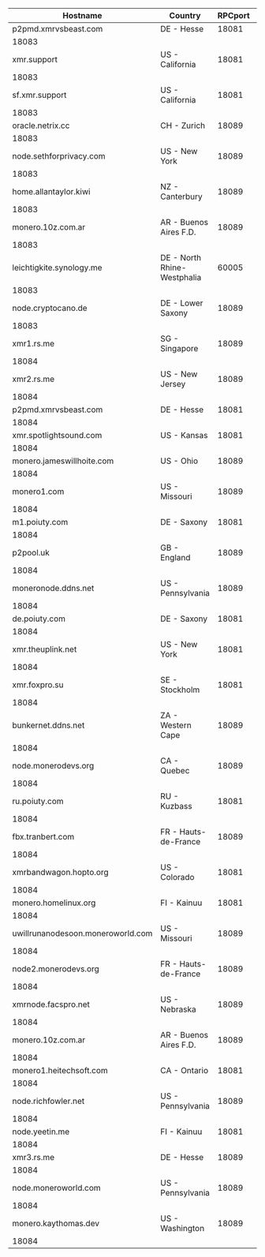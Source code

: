 Hostname | Country | RPCport | P2Pport
--- | --- | --- | ---
p2pmd.xmrvsbeast.com | DE - Hesse | 18081
 | 18083
xmr.support | US - California | 18081
 | 18083
sf.xmr.support | US - California | 18081
 | 18083
oracle.netrix.cc | CH - Zurich | 18089
 | 18083
node.sethforprivacy.com | US - New York | 18089
 | 18083
home.allantaylor.kiwi | NZ - Canterbury | 18089
 | 18083
monero.10z.com.ar | AR - Buenos Aires F.D. | 18089
 | 18083
leichtigkite.synology.me | DE - North Rhine-Westphalia | 60005
 | 18083
node.cryptocano.de | DE - Lower Saxony | 18089
 | 18083
xmr1.rs.me | SG - Singapore | 18089
 | 18084
xmr2.rs.me | US - New Jersey | 18089
 | 18084
p2pmd.xmrvsbeast.com | DE - Hesse | 18081
 | 18084
xmr.spotlightsound.com | US - Kansas | 18081
 | 18084
monero.jameswillhoite.com | US - Ohio | 18089
 | 18084
monero1.com | US - Missouri | 18089
 | 18084
m1.poiuty.com | DE - Saxony | 18081
 | 18084
p2pool.uk | GB - England | 18089
 | 18084
moneronode.ddns.net | US - Pennsylvania | 18089
 | 18084
de.poiuty.com | DE - Saxony | 18081
 | 18084
xmr.theuplink.net | US - New York | 18081
 | 18084
xmr.foxpro.su | SE - Stockholm | 18081
 | 18084
bunkernet.ddns.net | ZA - Western Cape | 18089
 | 18084
node.monerodevs.org | CA - Quebec | 18089
 | 18084
ru.poiuty.com | RU - Kuzbass | 18081
 | 18084
fbx.tranbert.com | FR - Hauts-de-France | 18089
 | 18084
xmrbandwagon.hopto.org | US - Colorado | 18081
 | 18084
monero.homelinux.org | FI - Kainuu | 18081
 | 18084
uwillrunanodesoon.moneroworld.com | US - Missouri | 18089
 | 18084
node2.monerodevs.org | FR - Hauts-de-France | 18089
 | 18084
xmrnode.facspro.net | US - Nebraska | 18089
 | 18084
monero.10z.com.ar | AR - Buenos Aires F.D. | 18089
 | 18084
monero1.heitechsoft.com | CA - Ontario | 18081
 | 18084
node.richfowler.net | US - Pennsylvania | 18089
 | 18084
node.yeetin.me | FI - Kainuu | 18081
 | 18084
xmr3.rs.me | DE - Hesse | 18089
 | 18084
node.moneroworld.com | US - Pennsylvania | 18089
 | 18084
monero.kaythomas.dev | US - Washington | 18089
 | 18084
